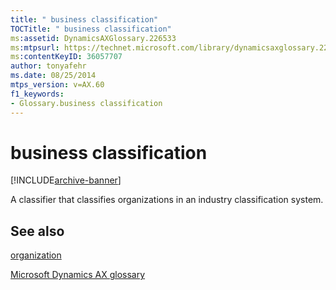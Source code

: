 ```yaml
---
title: " business classification"
TOCTitle: " business classification"
ms:assetid: DynamicsAXGlossary.226533
ms:mtpsurl: https://technet.microsoft.com/library/dynamicsaxglossary.226533(v=AX.60)
ms:contentKeyID: 36057707
author: tonyafehr
ms.date: 08/25/2014
mtps_version: v=AX.60
f1_keywords:
- Glossary.business classification
---
```


# business classification


[!INCLUDE[archive-banner](includes/archive-banner.md)]

A classifier that classifies organizations in an industry classification system.

## See also

[organization](organization.md)

[Microsoft Dynamics AX glossary](glossary/microsoft-dynamics-ax-glossary.md)

  


